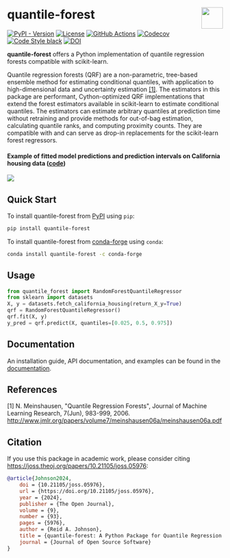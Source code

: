 # quantile-forest <a href="https://zillow.github.io/quantile-forest/"><img align="right" src="https://zillow.github.io/quantile-forest/_static/quantile-forest-logo.svg" height="50"></img></a>

[![PyPI - Version](https://img.shields.io/pypi/v/quantile-forest)](https://pypi.org/project/quantile-forest)
[![License](https://img.shields.io/github/license/zillow/quantile-forest)](https://github.com/zillow/quantile-forest/blob/main/LICENSE)
[![GitHub Actions](https://github.com/zillow/quantile-forest/actions/workflows/build.yml/badge.svg)](https://github.com/zillow/quantile-forest/actions/workflows/build.yml)
[![Codecov](https://codecov.io/gh/zillow/quantile-forest/branch/main/graph/badge.svg?token=STRT8T67YP)](https://codecov.io/gh/zillow/quantile-forest)
[![Code Style black](https://img.shields.io/badge/code%20style-black-000000.svg)](https://github.com/psf/black)
[![DOI](https://joss.theoj.org/papers/10.21105/joss.05976/status.svg)](https://doi.org/10.21105/joss.05976)

**quantile-forest** offers a Python implementation of quantile regression forests compatible with scikit-learn.

Quantile regression forests (QRF) are a non-parametric, tree-based ensemble method for estimating conditional quantiles, with application to high-dimensional data and uncertainty estimation [[1]](#1). The estimators in this package are performant, Cython-optimized QRF implementations that extend the forest estimators available in scikit-learn to estimate conditional quantiles. The estimators can estimate arbitrary quantiles at prediction time without retraining and provide methods for out-of-bag estimation, calculating quantile ranks, and computing proximity counts. They are compatible with and can serve as drop-in replacements for the scikit-learn forest regressors.

#### Example of fitted model predictions and prediction intervals on California housing data ([code](https://zillow.github.io/quantile-forest/gallery/plot_qrf_prediction_intervals.html))
<img src="https://zillow.github.io/quantile-forest/_static/plot_qrf_prediction_intervals.png"/>

Quick Start
-----------

To install quantile-forest from [PyPI](https://pypi.org/project/quantile-forest) using `pip`:

```bash
pip install quantile-forest
```

To install quantile-forest from [conda-forge](https://anaconda.org/conda-forge/quantile-forest) using `conda`:

```bash
conda install quantile-forest -c conda-forge
```

Usage
-----

```python
from quantile_forest import RandomForestQuantileRegressor
from sklearn import datasets
X, y = datasets.fetch_california_housing(return_X_y=True)
qrf = RandomForestQuantileRegressor()
qrf.fit(X, y)
y_pred = qrf.predict(X, quantiles=[0.025, 0.5, 0.975])
```

Documentation
-------------

An installation guide, API documentation, and examples can be found in the [documentation](https://zillow.github.io/quantile-forest).


References
----------

<a id="1">[1]</a> N. Meinshausen, "Quantile Regression Forests", Journal of Machine Learning Research, 7(Jun), 983-999, 2006. http://www.jmlr.org/papers/volume7/meinshausen06a/meinshausen06a.pdf

Citation
--------

If you use this package in academic work, please consider citing https://joss.theoj.org/papers/10.21105/joss.05976:

```bib
@article{Johnson2024,
    doi = {10.21105/joss.05976},
    url = {https://doi.org/10.21105/joss.05976},
    year = {2024},
    publisher = {The Open Journal},
    volume = {9},
    number = {93},
    pages = {5976},
    author = {Reid A. Johnson},
    title = {quantile-forest: A Python Package for Quantile Regression Forests},
    journal = {Journal of Open Source Software}
}
```
